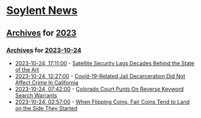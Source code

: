# [Soylent News](../../../README.md)

## [Archives](../../index.md) for [2023](../index.md)

### [Archives](../../index.md) for [2023-10-24](index.md)

* [2023-10-24, 17:11:00](https://soylentnews.org/article.pl?sid=23/10/23/0822256&from=rss) - [Satellite Security Lags Decades Behind the State of the Art](https://soylentnews.org/article.pl?sid=23/10/23/0822256&from=rss)
* [2023-10-24, 12:27:00](https://soylentnews.org/article.pl?sid=23/10/23/0818212&from=rss) - [Covid-19-Related Jail Decarceration Did Not Affect Crime In California](https://soylentnews.org/article.pl?sid=23/10/23/0818212&from=rss)
* [2023-10-24, 07:42:00](https://soylentnews.org/article.pl?sid=23/10/23/087226&from=rss) - [Colorado Court Punts On Reverse Keyword Search Warrants](https://soylentnews.org/article.pl?sid=23/10/23/087226&from=rss)
* [2023-10-24, 02:57:00](https://soylentnews.org/article.pl?sid=23/10/23/081212&from=rss) - [When Flipping Coins, Fair Coins Tend to Land on the Side They Started](https://soylentnews.org/article.pl?sid=23/10/23/081212&from=rss)
